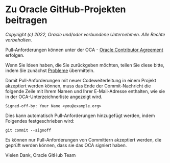 # Zu Oracle GitHub-Projekten beitragen

_Copyright (c) 2022, Oracle und/oder verbundene Unternehmen. Alle Rechte vorbehalten._

Pull-Anforderungen können unter der OCA - [Oracle Contributor Agreement](https://www.oracle.com/technetwork/community/oca-486395.html) erfolgen.

Wenn Sie Ideen haben, die Sie zurückgeben möchten, teilen Sie diese bitte, indem Sie zunächst [Probleme](https://help.github.com/articles/creating-an-issue/) übermitteln.

Damit Pull-Anforderungen mit neuer Codeweiterleitung in einem Projekt akzeptiert werden können, muss das Ende der Commit-Nachricht die folgende Zeile mit Ihrem Namen und Ihrer E-Mail-Adresse enthalten, wie sie in der OCA-Unterzeichnerliste angezeigt wird.

    Signed-off-by: Your Name <you@example.org>
    

Dies kann automatisch Pull-Anforderungen hinzugefügt werden, indem Folgendes festgeschrieben wird:

    git commit --signoff
    

Es können nur Pull-Anforderungen von Committern akzeptiert werden, die geprüft werden können, dass sie das OCA signiert haben.

Vielen Dank, Oracle GitHub Team